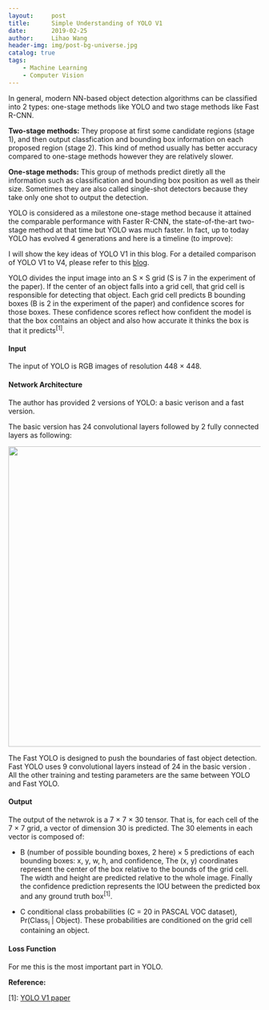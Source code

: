 ```yaml
---
layout:     post
title:      Simple Understanding of YOLO V1
date:       2019-02-25
author:     Lihao Wang
header-img: img/post-bg-universe.jpg
catalog: true
tags:
    - Machine Learning
    - Computer Vision
---
```


In general, modern NN-based object detection algorithms can be classified into 2 types: one-stage methods like YOLO and two stage methods like Fast R-CNN. 

**Two-stage methods:** They propose at first some candidate regions (stage 1), and then output classfication and bounding box information on each proposed region (stage 2). This kind of method usually has better accuracy compared to one-stage methods however they are relatively slower.

**One-stage methods:** This group of methods predict diretly all the information such as classification and bounding box position as well as their size. Sometimes they are also called single-shot detectors because they take only one shot to output the detection.

YOLO is considered as a milestone one-stage method because it attained the comparable performance with Faster R-CNN, the state-of-the-art two-stage method at that time but YOLO was much faster. In fact, up to today YOLO has evolved 4 generations and here is a timeline (to improve):

I will show the key ideas of YOLO V1 in this blog. For a detailed comparison of YOLO V1 to V4, please refer to this [blog](https://lihaowang1991.github.io/2019/02/27/Paper-reading-yolo-v1-to-v4/).

YOLO divides the input image into an S × S grid (S is 7 in the experiment of the paper). If the center of an object falls into a grid cell, that grid cell is responsible for detecting that object. Each grid cell predicts B bounding boxes (B is 2 in the experiment of the paper) and confidence scores for those boxes. These confidence scores reflect how confident the model is that the box contains an object and also how accurate it thinks the box is that it predicts<sup>\[1]</sup>.

#### Input

The input of YOLO is RGB images of resolution 448 × 448.

#### Network Architecture

The author has provided 2 versions of YOLO: a basic verison and a fast version.

The basic version has 24 convolutional layers followed by 2 fully connected layers as following:

<img src="https://i.postimg.cc/Qtk70sNq/yolo.jpg" style="width:600px;">

The Fast YOLO is designed to push the boundaries of fast object detection. Fast YOLO uses 9 convolutional layers instead of 24 in the basic version . All the other training and testing parameters are the same between YOLO and Fast YOLO.

#### Output

The output of the netwrok is a 7 × 7 × 30 tensor. That is, for each cell of the 7 × 7 grid, a vector of dimension 30 is predicted. The 30 elements in each vector is composed of:

*  B (number of possible bounding boxes, 2 here) × 5 predictions of each bounding boxes: x, y, w, h, and confidence,  The (x, y) coordinates represent the center
of the box relative to the bounds of the grid cell. The width and height are predicted relative to the whole image. Finally the confidence prediction represents the IOU between the predicted box and any ground truth box<sup>\[1]</sup>.

*  C conditional class probabilities (C = 20 in PASCAL VOC dataset), Pr(Class<sub>i</sub> | Object). These probabilities are conditioned on the grid cell containing an object.


#### Loss Function

For me this is the most important part in YOLO. 

**Reference:**

[1]: [YOLO V1 paper](https://arxiv.org/pdf/1506.02640.pdf)

